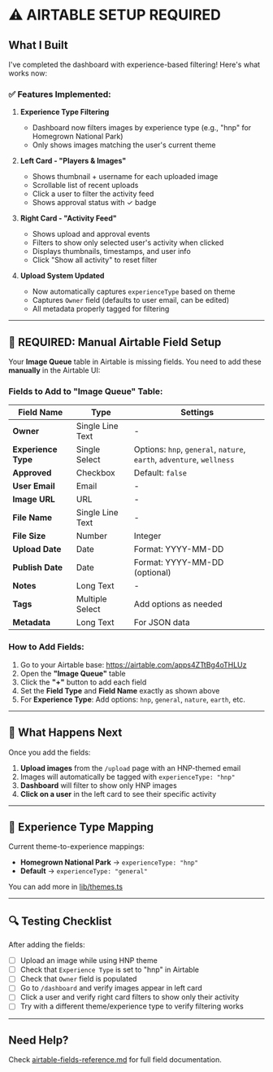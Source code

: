 # ⚠️ AIRTABLE SETUP REQUIRED

## What I Built

I've completed the dashboard with experience-based filtering! Here's what works now:

### ✅ Features Implemented:

1. **Experience Type Filtering**
   - Dashboard now filters images by experience type (e.g., "hnp" for Homegrown National Park)
   - Only shows images matching the user's current theme

2. **Left Card - "Players & Images"**
   - Shows thumbnail + username for each uploaded image
   - Scrollable list of recent uploads
   - Click a user to filter the activity feed
   - Shows approval status with ✓ badge

3. **Right Card - "Activity Feed"**
   - Shows upload and approval events
   - Filters to show only selected user's activity when clicked
   - Displays thumbnails, timestamps, and user info
   - Click "Show all activity" to reset filter

4. **Upload System Updated**
   - Now automatically captures `experienceType` based on theme
   - Captures `Owner` field (defaults to user email, can be edited)
   - All metadata properly tagged for filtering

---

## 🚨 REQUIRED: Manual Airtable Field Setup

Your **Image Queue** table in Airtable is missing fields. You need to add these **manually** in the Airtable UI:

### Fields to Add to "Image Queue" Table:

| Field Name | Type | Settings |
|------------|------|----------|
| **Owner** | Single Line Text | - |
| **Experience Type** | Single Select | Options: `hnp`, `general`, `nature`, `earth`, `adventure`, `wellness` |
| **Approved** | Checkbox | Default: `false` |
| **User Email** | Email | - |
| **Image URL** | URL | - |
| **File Name** | Single Line Text | - |
| **File Size** | Number | Integer |
| **Upload Date** | Date | Format: YYYY-MM-DD |
| **Publish Date** | Date | Format: YYYY-MM-DD (optional) |
| **Notes** | Long Text | - |
| **Tags** | Multiple Select | Add options as needed |
| **Metadata** | Long Text | For JSON data |

### How to Add Fields:

1. Go to your Airtable base: https://airtable.com/apps4ZTtBg4oTHLUz
2. Open the **"Image Queue"** table
3. Click the **"+"** button to add each field
4. Set the **Field Type** and **Field Name** exactly as shown above
5. For **Experience Type**: Add options: `hnp`, `general`, `nature`, `earth`, etc.

---

## 📝 What Happens Next

Once you add the fields:

1. **Upload images** from the `/upload` page with an HNP-themed email
2. Images will automatically be tagged with `experienceType: "hnp"`
3. **Dashboard** will filter to show only HNP images
4. **Click on a user** in the left card to see their specific activity

---

## 🎯 Experience Type Mapping

Current theme-to-experience mappings:

- **Homegrown National Park** → `experienceType: "hnp"`
- **Default** → `experienceType: "general"`

You can add more in [lib/themes.ts](lib/themes.ts#L161)

---

## 🔍 Testing Checklist

After adding the fields:

- [ ] Upload an image while using HNP theme
- [ ] Check that `Experience Type` is set to "hnp" in Airtable
- [ ] Check that `Owner` field is populated
- [ ] Go to `/dashboard` and verify images appear in left card
- [ ] Click a user and verify right card filters to show only their activity
- [ ] Try with a different theme/experience type to verify filtering works

---

## Need Help?

Check [airtable-fields-reference.md](airtable-fields-reference.md) for full field documentation.
